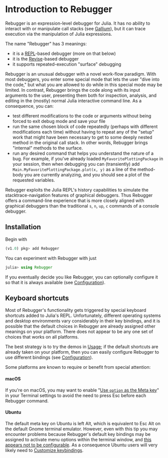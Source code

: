 # Introduction to Rebugger

Rebugger is an expression-level debugger for Julia.
It has no ability to interact with or manipulate call stacks (see [Gallium](https://github.com/Keno/Gallium.jl)),
but it can trace execution via the manipulation of Julia expressions.

The name "Rebugger" has 3 meanings:

- it is a [REPL](https://docs.julialang.org/en/latest/stdlib/REPL/)-based debugger (more on that below)
- it is the [Revise](https://github.com/timholy/Revise.jl)-based debugger
- it supports repeated-execution "surface" debugging

Rebugger is an unusual debugger with a novel work-flow paradigm.
With most debuggers, you enter some special mode that lets the user "dive into the code,"
but what you are allowed to do while in this special mode may be limited.
In contrast, Rebugger brings the code along with its input arguments to the user,
presenting them both for inspection, analysis, and editing in the (mostly) normal Julia
interactive command line.
As a consequence, you can:

- test different modifications to the code or arguments without being forced to exit debug mode
  and save your file
- run the same chosen block of code repeatedly (perhaps with different modifications each time)
  without having to repeat any of the "setup" work that might have been necessary to get to some
  deeply nested method in the original call stack.
  In other words, Rebugger brings "internal" methods to the surface.
- run any desired command that helps you understand the nature of a bug.
  For example, if you've already loaded `MyFavoritePlottingPackage` in your session,
  then when debugging you can (transiently) add `Main.MyFavoritePlottingPackage.plot(x, y)`
  as a line of the method-body you are currently analyzing, and you should see a
  plot of the requested variables.

Rebugger exploits the Julia REPL's history capabilities to simulate the
stacktrace-navigation features of graphical debuggers.
Thus Rebugger offers a command-line experience that is more closely aligned with
graphical debuggers than the traditional `s`, `n`, `up`, `c` commands of a console debugger.

## Installation

Begin with

```julia
(v1.0) pkg> add Rebugger
```

You can experiment with Rebugger with just

```julia
julia> using Rebugger
```

If you eventually decide you like Rebugger, you can optionally configure it so that it
is always available (see [Configuration](@ref)).

## Keyboard shortcuts

Most of Rebugger's functionality gets triggered by special keyboard shortcuts added to Julia's REPL.
Unfortunately, different operating systems and desktop environments vary considerably in
their key bindings, and it is possible that the default choices in Rebugger are
already assigned other meanings on your platform.
There does not appear to be any one set of choices that works on all platforms.

The best strategy is to try the demos in [Usage](@ref); if the default shortcuts
are already taken on your platform, then you can easily configure Rebugger
to use different bindings (see [Configuration](@ref)).

Some platforms are known to require or benefit from special attention:

#### macOS

If you're on macOS, you may want to enable
"[Use `option` as the Meta key](https://github.com/timholy/Rebugger.jl/issues/28#issuecomment-414852133)"
in your Terminal settings to avoid the need to press Esc before each Rebugger command.

#### Ubuntu

The default meta key on Ubuntu is left Alt, which is equivalent to Esc Alt on the default
Gnome terminal emulator.
However, even with this tip you may encounter problems because Rebugger's default key bindings
may be assigned to activate menu options within the terminal window, and
[this appears not to be configurable]( https://bugs.launchpad.net/ubuntu/+source/nautilus/+bug/1113420).
As a consequence Ubuntu users will very likely need to [Customize keybindings](@ref).

